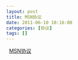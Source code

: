 ```yaml
---
layout: post
title: MSN协议
date: 2011-06-10 10:16:00
categories: [协议]
tags: []
---
```

 
[MSN协议](http://www.hypothetic.org/docs/msn/index.php)
 

